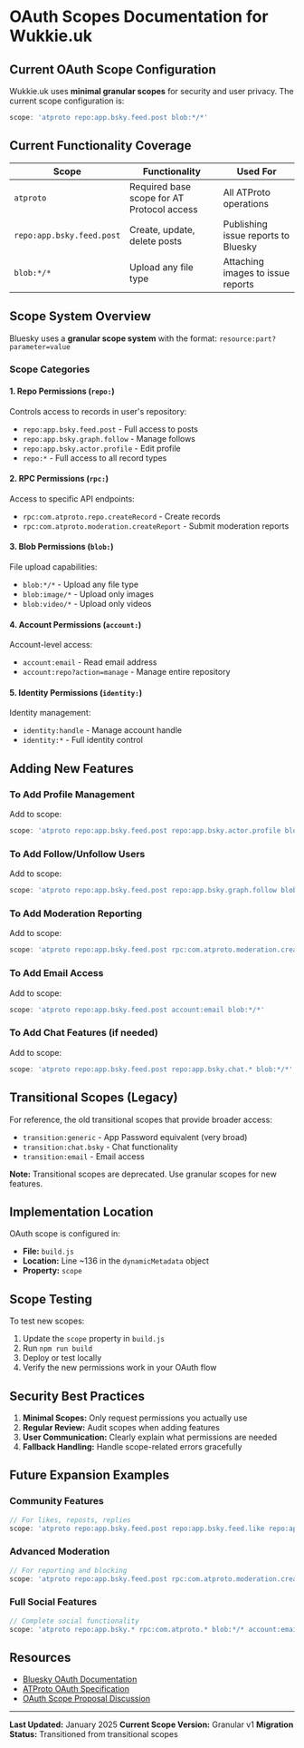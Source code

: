 # OAuth Scopes Documentation for Wukkie.uk

## Current OAuth Scope Configuration

Wukkie.uk uses **minimal granular scopes** for security and user privacy. The current scope configuration is:

```javascript
scope: 'atproto repo:app.bsky.feed.post blob:*/*'
```

## Current Functionality Coverage

| Scope | Functionality | Used For |
|-------|---------------|----------|
| `atproto` | Required base scope for AT Protocol access | All ATProto operations |
| `repo:app.bsky.feed.post` | Create, update, delete posts | Publishing issue reports to Bluesky |
| `blob:*/*` | Upload any file type | Attaching images to issue reports |

## Scope System Overview

Bluesky uses a **granular scope system** with the format: `resource:part?parameter=value`

### Scope Categories

#### 1. Repo Permissions (`repo:`)
Controls access to records in user's repository:
- `repo:app.bsky.feed.post` - Full access to posts
- `repo:app.bsky.graph.follow` - Manage follows
- `repo:app.bsky.actor.profile` - Edit profile
- `repo:*` - Full access to all record types

#### 2. RPC Permissions (`rpc:`)
Access to specific API endpoints:
- `rpc:com.atproto.repo.createRecord` - Create records
- `rpc:com.atproto.moderation.createReport` - Submit moderation reports

#### 3. Blob Permissions (`blob:`)
File upload capabilities:
- `blob:*/*` - Upload any file type
- `blob:image/*` - Upload only images
- `blob:video/*` - Upload only videos

#### 4. Account Permissions (`account:`)
Account-level access:
- `account:email` - Read email address
- `account:repo?action=manage` - Manage entire repository

#### 5. Identity Permissions (`identity:`)
Identity management:
- `identity:handle` - Manage account handle
- `identity:*` - Full identity control

## Adding New Features

### To Add Profile Management
Add to scope:
```javascript
scope: 'atproto repo:app.bsky.feed.post repo:app.bsky.actor.profile blob:*/*'
```

### To Add Follow/Unfollow Users
Add to scope:
```javascript
scope: 'atproto repo:app.bsky.feed.post repo:app.bsky.graph.follow blob:*/*'
```

### To Add Moderation Reporting
Add to scope:
```javascript
scope: 'atproto repo:app.bsky.feed.post rpc:com.atproto.moderation.createReport blob:*/*'
```

### To Add Email Access
Add to scope:
```javascript
scope: 'atproto repo:app.bsky.feed.post account:email blob:*/*'
```

### To Add Chat Features (if needed)
Add to scope:
```javascript
scope: 'atproto repo:app.bsky.feed.post repo:app.bsky.chat.* blob:*/*'
```

## Transitional Scopes (Legacy)

For reference, the old transitional scopes that provide broader access:
- `transition:generic` - App Password equivalent (very broad)
- `transition:chat.bsky` - Chat functionality
- `transition:email` - Email access

**Note:** Transitional scopes are deprecated. Use granular scopes for new features.

## Implementation Location

OAuth scope is configured in:
- **File:** `build.js`
- **Location:** Line ~136 in the `dynamicMetadata` object
- **Property:** `scope`

## Scope Testing

To test new scopes:
1. Update the `scope` property in `build.js`
2. Run `npm run build`
3. Deploy or test locally
4. Verify the new permissions work in your OAuth flow

## Security Best Practices

1. **Minimal Scopes:** Only request permissions you actually use
2. **Regular Review:** Audit scopes when adding features
3. **User Communication:** Clearly explain what permissions are needed
4. **Fallback Handling:** Handle scope-related errors gracefully

## Future Expansion Examples

### Community Features
```javascript
// For likes, reposts, replies
scope: 'atproto repo:app.bsky.feed.post repo:app.bsky.feed.like repo:app.bsky.feed.repost blob:*/*'
```

### Advanced Moderation
```javascript
// For reporting and blocking
scope: 'atproto repo:app.bsky.feed.post rpc:com.atproto.moderation.createReport repo:app.bsky.graph.block blob:*/*'
```

### Full Social Features
```javascript
// Complete social functionality
scope: 'atproto repo:app.bsky.* rpc:com.atproto.* blob:*/* account:email'
```

## Resources

- [Bluesky OAuth Documentation](https://docs.bsky.app/docs/advanced-guides/oauth-client)
- [ATProto OAuth Specification](https://atproto.com/specs/oauth)
- [OAuth Scope Proposal Discussion](https://github.com/bluesky-social/atproto/discussions/2656)

---

**Last Updated:** January 2025
**Current Scope Version:** Granular v1
**Migration Status:** Transitioned from transitional scopes